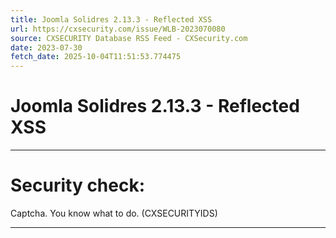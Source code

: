 ```yaml
---
title: Joomla Solidres 2.13.3 - Reflected XSS
url: https://cxsecurity.com/issue/WLB-2023070080
source: CXSECURITY Database RSS Feed - CXSecurity.com
date: 2023-07-30
fetch_date: 2025-10-04T11:51:53.774475
---
```


# Joomla Solidres 2.13.3 - Reflected XSS

---

# Security check:

Captcha. You know what to do. (CXSECURITYIDS)

---
